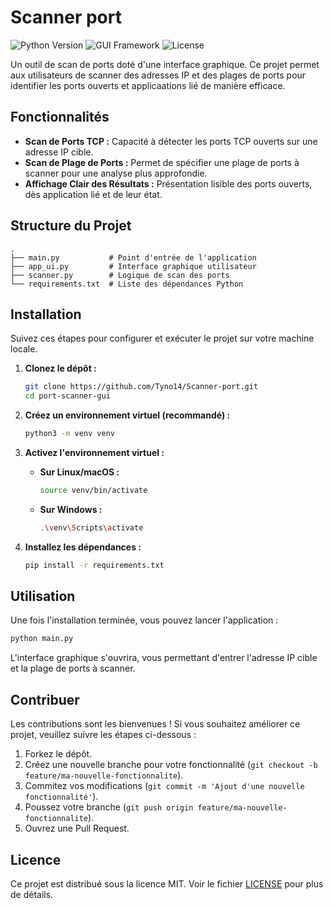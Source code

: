 # Scanner port

![Python Version](https://img.shields.io/badge/python-3.x-brightgreen.svg)
![GUI Framework](https://img.shields.io/badge/GUI-CustomTkinter-blue.svg)
![License](https://img.shields.io/badge/license-MIT-blue.svg)

Un outil de scan de ports doté d'une interface graphique. Ce projet permet aux utilisateurs de scanner des adresses IP et des plages de ports pour identifier les ports ouverts et applicaations lié de manière efficace.

## Fonctionnalités

*   **Scan de Ports TCP :** Capacité à détecter les ports TCP ouverts sur une adresse IP cible.
*   **Scan de Plage de Ports :** Permet de spécifier une plage de ports à scanner pour une analyse plus approfondie.
*   **Affichage Clair des Résultats :** Présentation lisible des ports ouverts, dès application lié et de leur état.

## Structure du Projet

```
.
├── main.py           # Point d'entrée de l'application
├── app_ui.py         # Interface graphique utilisateur
├── scanner.py        # Logique de scan des ports
└── requirements.txt  # Liste des dépendances Python
```

## Installation

Suivez ces étapes pour configurer et exécuter le projet sur votre machine locale.

1.  **Clonez le dépôt :**
    ```bash
    git clone https://github.com/Tyno14/Scanner-port.git
    cd port-scanner-gui
    ```

2.  **Créez un environnement virtuel (recommandé) :**
    ```bash
    python3 -m venv venv
    ```

3.  **Activez l'environnement virtuel :**
    *   **Sur Linux/macOS :**
        ```bash
        source venv/bin/activate
        ```
    *   **Sur Windows :**
        ```bash
        .\venv\Scripts\activate
        ```

4.  **Installez les dépendances :**
    ```bash
    pip install -r requirements.txt
    ```

## Utilisation

Une fois l'installation terminée, vous pouvez lancer l'application :

```bash
python main.py
```

L'interface graphique s'ouvrira, vous permettant d'entrer l'adresse IP cible et la plage de ports à scanner.

## Contribuer

Les contributions sont les bienvenues ! Si vous souhaitez améliorer ce projet, veuillez suivre les étapes ci-dessous :

1.  Forkez le dépôt.
2.  Créez une nouvelle branche pour votre fonctionnalité (`git checkout -b feature/ma-nouvelle-fonctionnalite`).
3.  Commitez vos modifications (`git commit -m 'Ajout d'une nouvelle fonctionnalité'`).
4.  Poussez votre branche (`git push origin feature/ma-nouvelle-fonctionnalite`).
5.  Ouvrez une Pull Request.

## Licence

Ce projet est distribué sous la licence MIT. Voir le fichier [LICENSE](LICENSE) pour plus de détails.
